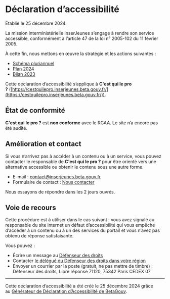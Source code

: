 # **Déclaration d’accessibilité**

Établie le 25 décembre 2024.

La mission interministérielle InserJeunes s’engage à rendre son service accessible, conformément à l’article 47 de la loi n° 2005-102 du 11 février 2005.

À cette fin, nous mettons en œuvre la stratégie et les actions suivantes :

- [Schéma pluriannuel](https://beta.gouv.fr/accessibilite/schema-pluriannuel)
- [Plan 2024](https://beta.gouv.fr/accessibilite/schema-pluriannuel#plan-2024)
- [Bilan 2023](https://beta.gouv.fr/accessibilite/schema-pluriannuel#bilan-2023)

Cette déclaration d’accessibilité s’applique à **C'est qui le pro ?** ([https://cestquilepro.inserjeunes.beta.gouv.fr/](https://cestquilepro.inserjeunes.beta.gouv.fr/)).

## **État de conformité**

**C'est qui le pro ?** est **non conforme** avec le RGAA. Le site n’a encore pas été audité.

## **Amélioration et contact**

Si vous n’arrivez pas à accéder à un contenu ou à un service, vous pouvez contacter le responsable de **C'est qui le pro ?** pour être orienté vers une alternative accessible ou obtenir le contenu sous une autre forme.

- E-mail : [contact@inserjeunes.beta.gouv.fr](mailto:contact@inserjeunes.beta.gouv.fr)
- Formulaire de contact : [Nous contacter](https://tally.so/r/wz0AOR)

Nous essayons de répondre dans les 2 jours ouvrés.

## **Voie de recours**

Cette procédure est à utiliser dans le cas suivant : vous avez signalé au responsable du site internet un défaut d’accessibilité qui vous empêche d’accéder à un contenu ou à un des services du portail et vous n’avez pas obtenu de réponse satisfaisante.

Vous pouvez :

- Écrire un message au [Défenseur des droits](https://formulaire.defenseurdesdroits.fr/)
- Contacter [le délégué du Défenseur des droits dans votre région](https://www.defenseurdesdroits.fr/saisir/delegues)
- Envoyer un courrier par la poste (gratuit, ne pas mettre de timbre) : Défenseur des droits, Libre réponse 71120, 75342 Paris CEDEX 07

---

Cette déclaration d’accessibilité a été créé le 25 décembre 2024 grâce au [Générateur de Déclaration d’Accessibilité de BetaGouv](https://betagouv.github.io/a11y-generateur-declaration/#create).
